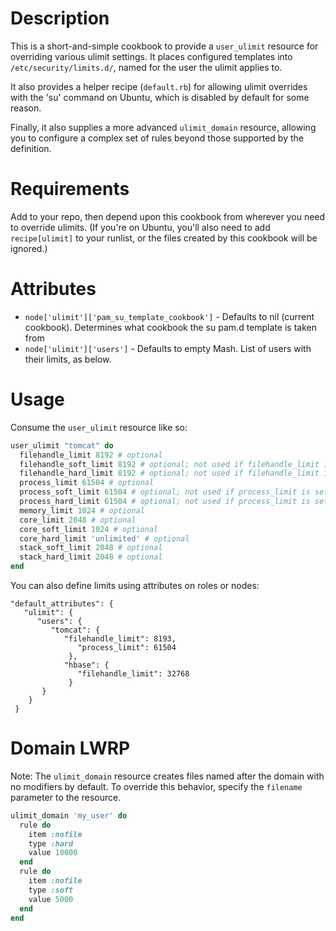 Description
===========

This is a short-and-simple cookbook to provide a `user_ulimit` resource for overriding various ulimit settings. It places configured templates into `/etc/security/limits.d/`, named for the user the ulimit applies to.

It also provides a helper recipe (`default.rb`) for allowing ulimit overrides with the 'su' command on Ubuntu, which is disabled by default for some reason.

Finally, it also supplies a more advanced `ulimit_domain` resource, allowing you to configure a complex set of rules beyond those supported by the definition.

Requirements
============

Add to your repo, then depend upon this cookbook from wherever you need to override ulimits. (If you're on Ubuntu, you'll also need to add `recipe[ulimit]` to your runlist, or the files created by this cookbook will be ignored.)

Attributes
==========

* `node['ulimit']['pam_su_template_cookbook']` - Defaults to nil (current cookbook).  Determines what cookbook the su pam.d template is taken from
* `node['ulimit']['users']` - Defaults to empty Mash.  List of users with their limits, as below.

Usage
=====

Consume the `user_ulimit` resource like so:

```ruby
user_ulimit "tomcat" do
  filehandle_limit 8192 # optional
  filehandle_soft_limit 8192 # optional; not used if filehandle_limit is set)
  filehandle_hard_limit 8192 # optional; not used if filehandle_limit is set)
  process_limit 61504 # optional
  process_soft_limit 61504 # optional; not used if process_limit is set)
  process_hard_limit 61504 # optional; not used if process_limit is set)
  memory_limit 1024 # optional
  core_limit 2048 # optional
  core_soft_limit 1024 # optional
  core_hard_limit 'unlimited' # optional
  stack_soft_limit 2048 # optional
  stack_hard_limit 2048 # optional
end
```

You can also define limits using attributes on roles or nodes:

```
"default_attributes": {
   "ulimit": {
      "users": {
         "tomcat": {
            "filehandle_limit": 8193,
               "process_limit": 61504
             },
            "hbase": {
               "filehandle_limit": 32768
             }
       }
    }
 }
 ```

Domain LWRP
===========

Note: The `ulimit_domain` resource creates files named after the domain with no modifiers by default. To override this behavior, specify the `filename` parameter to the resource.

```ruby
ulimit_domain 'my_user' do
  rule do
    item :nofile
    type :hard
    value 10000
  end
  rule do
    item :nofile
    type :soft
    value 5000
  end
end
```
